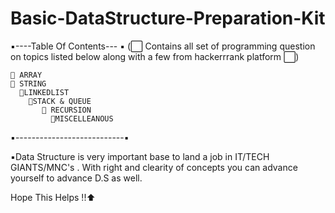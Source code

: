 # Basic-DataStructure-Preparation-Kit

▪️----Table Of Contents--- ▪️
(⬜ Contains all set of programming question on topics listed below along with a few from hackerrrank platform ⬜)

	🔴 ARRAY
  	🔴 STRING
      🔴LINKEDLIST
        🔴STACK & QUEUE
           🔴 RECURSION
             🔴MISCELLEANOUS
             
 
 ▪️---------------------------▪️	
 
 
 ▪️Data Structure is very important  base to land a job in IT/TECH GIANTS/MNC's . With right and clearity of concepts you can advance yourself to advance D.S as well.
 
 Hope This Helps !!⬆️ 
 
 
